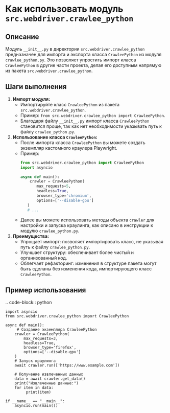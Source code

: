 Как использовать модуль `src.webdriver.crawlee_python`
=========================================================================================

Описание
-------------------------
Модуль `__init__.py` в директории `src.webdriver.crawlee_python` предназначен для импорта и экспорта класса `CrawleePython` из модуля `crawlee_python.py`. Это позволяет упростить импорт класса `CrawleePython` в другие части проекта, делая его доступным напрямую из пакета `src.webdriver.crawlee_python`.

Шаги выполнения
-------------------------
1. **Импорт модуля:**
   - Импортируйте класс `CrawleePython` из пакета `src.webdriver.crawlee_python`.
   - Пример: `from src.webdriver.crawlee_python import CrawleePython`.
   - Благодаря файлу `__init__.py` импорт класса `CrawleePython` становится проще, так как нет необходимости указывать путь к файлу `crawlee_python.py`.
2. **Использование класса `CrawleePython`:**
   - После импорта класса `CrawleePython` вы можете создать экземпляр кастомного краулера Playwright.
   -  Пример:
        ```python
        from src.webdriver.crawlee_python import CrawleePython
        import asyncio

        async def main():
            crawler = CrawleePython(
               max_requests=5,
               headless=True,
               browser_type='chromium',
               options=['--disable-gpu']
           )
           # ...
        ```
   - Далее вы можете использовать методы объекта `crawler` для настройки и запуска краулинга, как описано в инструкции к модулю `crawlee_python.py`.
3. **Преимущества:**
   -  Упрощает импорт: позволяет импортировать класс, не указывая путь к файлу `crawlee_python.py`.
   -   Улучшает структуру: обеспечивает более чистый и организованный код.
   -  Облегчает рефакторинг: изменения в структуре пакета могут быть сделаны без изменения кода, импортирующего класс `CrawleePython`.

Пример использования
-------------------------
.. code-block:: python

    import asyncio
    from src.webdriver.crawlee_python import CrawleePython

    async def main():
         # Создание экземпляра CrawleePython
        crawler = CrawleePython(
            max_requests=3,
            headless=True,
            browser_type='firefox',
            options=['--disable-gpu']
        )
        # Запуск краулинга
        await crawler.run(['https://www.example.com'])
        
        # Получение извлеченных данных
        data = await crawler.get_data()
        print("Извлеченные данные:")
        for item in data:
             print(item)
   
    if __name__ == "__main__":
        asyncio.run(main())
